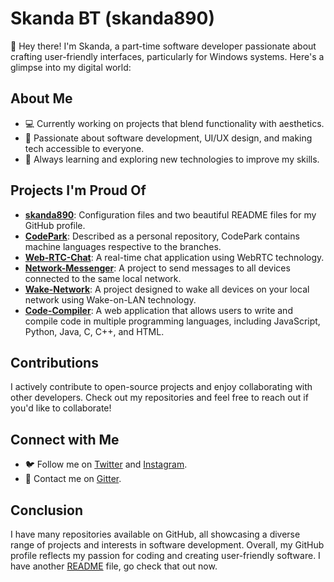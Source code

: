 <!DOCTYPE html>
<html lang="en">
<head>
    <meta charset="UTF-8">
    <meta name="viewport" content="width=device-width, initial-scale=1.0">
</head>
<body>
    <div class="container">
        <h1>Skanda BT (skanda890)</h1>
        <p>👋 Hey there! I'm Skanda, a part-time software developer passionate about crafting user-friendly interfaces, particularly for Windows systems. Here's a glimpse into my digital world:</p>
        <h2>About Me</h2>
        <ul>
            <li>💻 Currently working on projects that blend functionality with aesthetics.</li>
            <li>🌟 Passionate about software development, UI/UX design, and making tech accessible to everyone.</li>
            <li>🌱 Always learning and exploring new technologies to improve my skills.</li>
        </ul>
        <h2>Projects I'm Proud Of</h2>
<ul>
    <li><strong><a href="https://github.com/skanda890/skanda890">skanda890</a></strong>: Configuration files and two beautiful README files for my GitHub profile.</li>
    <li><strong><a href="https://github.com/skanda890/CodePark">CodePark</a></strong>: Described as a personal repository, CodePark contains machine languages respective to the branches.</li>
    <li><strong><a href="https://github.com/skanda890/Web-RTC-Chat">Web-RTC-Chat</a></strong>: A real-time chat application using WebRTC technology.</li>
    <li><strong><a href="https://github.com/skanda890/Network-Messenger">Network-Messenger</a></strong>: A project to send messages to all devices connected to the same local network.</li>
    <li><strong><a href="https://github.com/skanda890/Wake-Network">Wake-Network</a></strong>: A project designed to wake all devices on your local network using Wake-on-LAN technology.</li>
    <li><strong><a href="https://github.com/skanda890/Code-Compiler">Code-Compiler</a></strong>: A web application that allows users to write and compile code in multiple programming languages, including JavaScript, Python, Java, C, C++, and HTML.</li>
</ul>
        <h2>Contributions</h2>
        <p>I actively contribute to open-source projects and enjoy collaborating with other developers. Check out my repositories and feel free to reach out if you'd like to collaborate!</p>
        <h2>Connect with Me</h2>
        <ul>
            <li>🐦 Follow me on <a href="https://x.com/SkandaBT2015">Twitter</a> and <a href="https://www.instagram.com/skandabt/">Instagram</a>.</li>
            <li>📧 Contact me on <a href="https://matrix.to/#/@skanda890:gitter.im">Gitter</a>.</li>
        </ul>
        <h2>Conclusion</h2>
        <p>I have many repositories available on GitHub, all showcasing a diverse range of projects and interests in software development. Overall, my GitHub profile reflects my passion for coding and creating user-friendly software. I have another <a href="https://github.com/skanda890/skanda890/blob/HTML/README-adventure.md">README</a> file, go check that out now.</p>
    </div>
</body>
</html>
